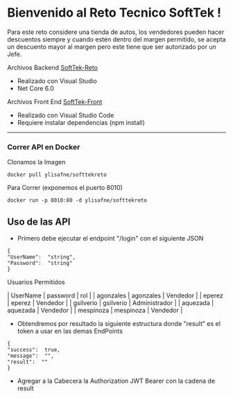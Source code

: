 # Bienvenido al Reto Tecnico SoftTek !

Para este reto considere una tienda de autos, los vendedores pueden hacer descuentos siempre y cuando estén dentro del margen permitido, se acepta un descuento mayor al margen pero este tiene que ser autorizado por un Jefe.

Archivos Backend  [SoftTek-Reto](./SoftTek-Reto) 
- Realizado con Visual Studio 
- Net Core 6.0

Archivos Front End [SoftTek-Front](./SoftTek-Front)
- Realizado con Visual Studio Code
- Requiere instalar dependencias (npm install)
-------------------------------
### Correr API en Docker 

Clonamos la Imagen
```
docker pull ylisafne/softtekreto
```
Para Correr (exponemos el puerto 8010)
```
docker run -p 8010:80 -d ylisafne/softtekreto
```

## Uso de las API
- Primero debe ejecutar el endpoint "/login" con el siguiente JSON
```
{
"UserName":  "string",
"Password":  "string"
}
```
Usuarios Permitidos

| UserName | password | rol |
| agonzales | agonzales | Vendedor |
| eperez | eperez | Vendedor |
| gsilverio | gsilverio | Administrador |
| aquezada | aquezada | Vendedor |
| mespinoza | mespinoza | Vendedor |



- Obtendremos por resultado  la siguiente estructura  donde "result" es el token a usar en las demas EndPoints
```
{
"success":  true,
"message":  "",
"result":  ""
}
```
- Agregar a la Cabecera la Authorization JWT Bearer con la cadena de result
